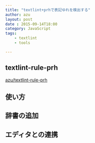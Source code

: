 ```yaml
---
title: "textlint+prhで表記ゆれを検出する"
author: azu
layout: post
date : 2015-09-14T18:00
category: JavaScript
tags:
    - textlint
    - tools

---
```


## textlint-rule-prh

[azu/textlint-rule-prh](https://github.com/azu/textlint-rule-prh "azu/textlint-rule-prh")

## 使い方

## 辞書の追加

## エディタとの連携

